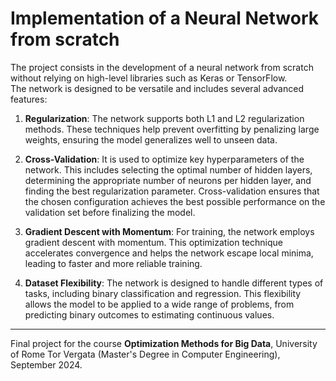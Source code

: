 # Implementation of a Neural Network from scratch

The project consists in the development of a neural network from scratch without relying on high-level libraries such as Keras or TensorFlow.    
The network is designed to be versatile and includes several advanced features:
1. **Regularization**: The network supports both L1 and L2 regularization methods. These techniques help prevent overfitting by penalizing large weights, ensuring the model generalizes well to unseen data.


2. **Cross-Validation**: It is used to optimize key hyperparameters of the network. This includes selecting the optimal number of hidden layers, determining the appropriate number of neurons per hidden layer, and finding the best regularization parameter. Cross-validation ensures that the chosen configuration achieves the best possible performance on the validation set before finalizing the model.


3. **Gradient Descent with Momentum**: For training, the network employs gradient descent with momentum. This optimization technique accelerates convergence and helps the network escape local minima, leading to faster and more reliable training.


4. **Dataset Flexibility**: The network is designed to handle different types of tasks, including binary classification and regression. This flexibility allows the model to be applied to a wide range of problems, from predicting binary outcomes to estimating continuous values.

---
Final project for the course **Optimization Methods for Big Data**, University of Rome Tor Vergata (Master's Degree in  Computer Engineering), September 2024.